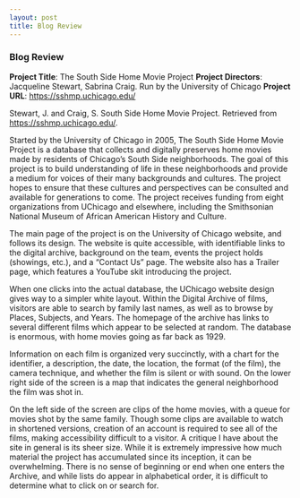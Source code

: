 ```yaml
---
layout: post
title: Blog Review
---
```


### Blog Review

**Project Title**: The South Side Home Movie Project
**Project Directors**: Jacqueline Stewart, Sabrina Craig. Run by the University of Chicago
**Project URL**:  https://sshmp.uchicago.edu/

Stewart, J. and Craig, S. South Side Home Movie Project. Retrieved from https://sshmp.uchicago.edu/.

Started by the University of Chicago in 2005, The South Side Home Movie Project is a database that collects 
and digitally preserves home movies made by residents of Chicago’s South Side neighborhoods. The goal of this 
project is to build understanding of life in these neighborhoods and provide a medium for voices of their many 
backgrounds and cultures. The project hopes to ensure that these cultures and perspectives can be consulted and 
available for generations to come. The project receives funding from eight organizations from UChicago and elsewhere, 
including the Smithsonian National Museum of African American History and Culture. 

The main page of the project is on the University of Chicago website, and follows its design. The website is quite 
accessible, with identifiable links to the digital archive, background on the team, events the project holds (showings, etc.), 
and a “Contact Us” page. The website also has a Trailer page, which features a YouTube skit introducing the project.

When one clicks into the actual database, the UChicago website design gives way to a simpler white layout. Within the 
Digital Archive of films, visitors are able to search by family last names, as well as to browse by Places, Subjects, 
and Years. The homepage of the archive has links to several different films which appear to be selected at random. The 
database is enormous, with home movies going as far back as 1929. 

Information on each film is organized very succinctly, with a chart for the identifier, a description, the date, the location, 
the format (of the film), the camera technique, and whether the film is silent or with sound. On the lower right side of the
screen is a map that indicates the general neighborhood the film was shot in. 

On the left side of the screen are clips of the home movies, with a queue for movies shot by the same family. 
Though some clips are available to watch in shortened versions, creation of an account is required to see all 
of the films, making accessibility difficult to a visitor. A critique I have about the site in general is its 
sheer size. While it is extremely impressive how much material the project has accumulated since its inception, it 
can be overwhelming. There is no sense of beginning or end when one enters the Archive, and while lists do appear
in alphabetical order, it is difficult to determine what to click on or search for.
